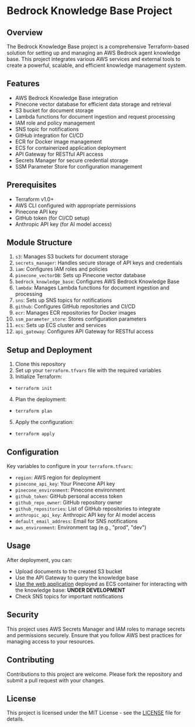 
# Bedrock Knowledge Base Project

## Overview

The Bedrock Knowledge Base project is a comprehensive Terraform-based solution for setting up and managing an AWS Bedrock agent knowledge base. This project integrates various AWS services and external tools to create a powerful, scalable, and efficient knowledge management system.

## Features

- AWS Bedrock Knowledge Base integration
- Pinecone vector database for efficient data storage and retrieval
- S3 bucket for document storage
- Lambda functions for document ingestion and request processing
- IAM role and policy management
- SNS topic for notifications
- GitHub integration for CI/CD
- ECR for Docker image management
- ECS for containerized application deployment
- API Gateway for RESTful API access
- Secrets Manager for secure credential storage
- SSM Parameter Store for configuration management

## Prerequisites

- Terraform v1.0+
- AWS CLI configured with appropriate permissions
- Pinecone API key
- GitHub token (for CI/CD setup)
- Anthropic API key (for AI model access)

## Module Structure

1. `s3`: Manages S3 buckets for document storage
2. `secrets_manager`: Handles secure storage of API keys and credentials
3. `iam`: Configures IAM roles and policies
4. `pinecone_vectorDB`: Sets up Pinecone vector database
5. `bedrock_knowledge_base`: Configures AWS Bedrock Knowledge Base
6. `lambda`: Manages Lambda functions for document ingestion and processing
7. `sns`: Sets up SNS topics for notifications
8. `github`: Configures GitHub repositories and CI/CD
9. `ecr`: Manages ECR repositories for Docker images
10. `ssm_parameter_store`: Stores configuration parameters
11. `ecs`: Sets up ECS cluster and services
12. `api_gateway`: Configures API Gateway for RESTful access

## Setup and Deployment

1. Clone this repository
2. Set up your `terraform.tfvars` file with the required variables
3. Initialize Terraform:
- `terraform init`

4. Plan the deployment:
- `terraform plan`

5. Apply the configuration:
- `terraform apply`


## Configuration

Key variables to configure in your `terraform.tfvars`:

- `region`: AWS region for deployment
- `pinecone_api_key`: Your Pinecone API key
- `pinecone_environment`: Pinecone environment
- `github_token`: GitHub personal access token
- `github_repo_owner`: GitHub repository owner
- `github_repositories`: List of GitHub repositories to integrate
- `anthropic_api_key`: Anthropic API key for AI model access
- `default_email_address`: Email for SNS notifications
- `aws_environment`: Environment tag (e.g., "prod", "dev")

## Usage

After deployment, you can:
- Upload documents to the created S3 bucket
- Use the API Gateway to query the knowledge base
- [Use the web application](https://github.com/PetreVane/Claude-Knowledge-Base-Agent-with-RAG) deployed as ECS container for interacting with the knowledge base:  **UNDER DEVELOPMENT** 
- Check SNS topics for important notifications

## Security

This project uses AWS Secrets Manager and IAM roles to manage secrets and permissions securely. Ensure that you follow AWS best practices for managing access to your resources.

## Contributing

Contributions to this project are welcome. Please fork the repository and submit a pull request with your changes.

## License

This project is licensed under the MIT License - see the [LICENSE](https://github.com/anthropics/anthropic-quickstarts/blob/main/LICENSE) file for details.


